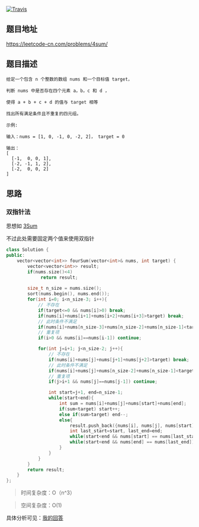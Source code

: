 [![Travis](https://img.shields.io/badge/%E9%9A%BE%E5%BA%A6-%E4%B8%AD%E7%AD%89-orange)]()

## 题目地址

https://leetcode-cn.com/problems/4sum/

## 题目描述

```
给定一个包含 n 个整数的数组 nums 和一个目标值 target，

判断 nums 中是否存在四个元素 a，b，c 和 d ，

使得 a + b + c + d 的值与 target 相等

找出所有满足条件且不重复的四元组。
```

```
示例:

输入：nums = [1, 0, -1, 0, -2, 2]， target = 0

输出：
[
  [-1,  0, 0, 1],
  [-2, -1, 1, 2],
  [-2,  0, 0, 2]
]
```

## 思路

### 双指针法

思想如 [3Sum](/C++/15.3Sum.md)

不过此处需要固定两个值来使用双指针

```c++
class Solution {
public:
    vector<vector<int>> fourSum(vector<int>& nums, int target) {
        vector<vector<int>> result;
        if(nums.size()<4)
             return result;
        
        size_t n_size = nums.size();
        sort(nums.begin(), nums.end());
        for(int i=0; i<n_size-3; i++){
            // 不存在
            if(target<=0 && nums[i]>0) break;
            if(nums[i]+nums[i+1]+nums[i+2]+nums[i+3]>target) break;
            // 此时条件不满足
            if(nums[i]+nums[n_size-3]+nums[n_size-2]+nums[n_size-1]<target) continue;
            // 重复项
            if(i>0 && nums[i]==nums[i-1]) continue;

            for(int j=i+1; j<n_size-2; j++){
                // 不存在
                if(nums[i]+nums[j]+nums[j+1]+nums[j+2]>target) break;
                // 此时条件不满足
                if(nums[i]+nums[j]+nums[n_size-2]+nums[n_size-1]<target) continue;
                // 重复项
                if(j>i+1 && nums[j]==nums[j-1]) continue;

                int start=j+1, end=n_size-1;
                while(start<end){
                    int sum = nums[i]+nums[j]+nums[start]+nums[end];
                    if(sum<target) start++;
                    else if(sum>target) end--;
                    else{
                        result.push_back({nums[i], nums[j], nums[start], nums[end]});
                        int last_start=start, last_end=end;
                        while(start<end && nums[start] == nums[last_start]) start++;
                        while(start<end && nums[end] == nums[last_end]) end--;
                    }
                }
            }
        }
        return result;
    }
};
```

> 时间复杂度：O（n^3）

> 空间复杂度：O(1)

具体分析可见：[我的回答](https://leetcode-cn.com/problems/4sum/solution/si-shu-qiu-he-shuang-zhi-zhen-fa-c-by-jiacheng6/)

